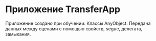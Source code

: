 #  Приложение TransferApp

Приложение создано при обучении:
Классы AnyObject.
Передача данных между сценами с помощью свойств, segue, делегата, замыкания.

